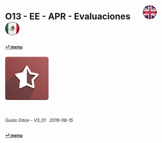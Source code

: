 # O13 - EE - APR - Evaluaciones &nbsp;&nbsp;&nbsp;&nbsp; [![en-uk](/doc/img/flg/en-uk-flg-btn-sml.png)](/en-uk/o13/ee/apr/en-uk-o13-ee-apr-appraisal-guides.md) [ ![es-mx](/doc/img/flg/es-mx-flg-btn-sml.png)](/es-mx/o13/ee/apr/es-mx-o13-ee-apr-appraisal-guides.md)
#### [_&#x23CE; menu_](/es-mx/o13/ee/es-mx-o13-ee-guides-menu.md "Regresar al menú de EE")  
### ![apr](/doc/img/app/big/apr.png)
[ⱽ¹²³⁴⁵⁶⁷⁸⁹⁰⁻]: # (ⱽ¹²³⁴⁵⁶⁷⁸⁹⁰⁻)

<br>


###### Guías Odoo - V3_01 &nbsp; 2019-08-15  
**[_&#x23CE; menu_](/es-mx/o13/ee/es-mx-o13-ee-guides-menu.md)**  
